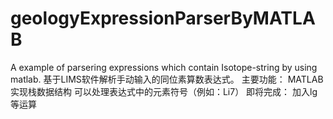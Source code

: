 # geologyExpressionParserByMATLAB
A example of parsering expressions which contain Isotope-string by using matlab.
基于LIMS软件解析手动输入的同位素算数表达式。
主要功能：
  MATLAB实现栈数据结构
  可以处理表达式中的元素符号（例如：Li7）
即将完成：
  加入lg等运算
